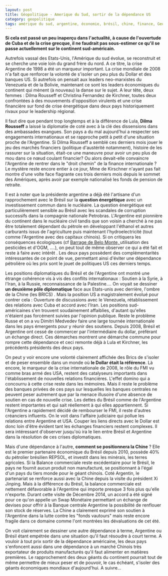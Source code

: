 ```yaml
---
layout: post
title: Géopolitique - Amerique du Sud, sortir de la dépendance US
category: geopolitique
tags: amérique du sud, argentine, économie, brésil, chine, finance, Geopolitique, russie
---
```

**Si cela est passé un peu inaperçu dans l'actualité, à cause de l'ouvertude de Cuba et de la crise grecque, il ne faudrait pas sous-estimer ce qu'il se passe actuellement sur le continent sud-américain.**

Autrefois vassal des Etats-Unis, l'Amérique du sud évolue, se reconstruit et se cherche une voie loin du grand frère du nord. A ce titre, la crise Argentine de 1998 a été un marqueur important. La crise mondiale de 2008 n'a fait que renforcer la volonté de s'isoler un peu plus du Dollar et des banques US. Si autrefois on pensait aux leaders neo-marxistes du Venezuela et de la Bolivie, maintenant ce sont les leaders économiques du continent qui mènent (à nouveau) la danse sur le sujet. A leur tête, deux femmes : Dilma Rousseff et Christina Fernandez de Kirchner, toutes deux confrontées à des mouvements d'opposition virulents et une crise financière sur fond de crise énergétique dans deux pays historiquement rivaux pour le leadership régional.

Il faut dire que pendant trop longtemps et à la différence de Lula, **Dilma Rousseff** a laissé la diplomatie de coté avec à la clé des dissensions dans des ambassades exangues. Son pays a du mal aujourd'hui a respecter ses engagements internationaux et se rapproche petit à petit d'une situation proche de l'Argentine. Si Dilma Rousseff a semblé ces derniers mois jouer le jeu des marchés financiers (politique d'austérité notamment), histoire de les rassurer sur la situation, était-ce une maneuvre pour avoir un peu plus de mou dans ce nœud coulant financier? Ou alors devait-elle convaincre l'Argentine de rentrer dans le "droit chemin" de la finance internationale ? Le mystère reste encore entier à ce jour, Mme de Kirschner n'ayant pas fait montre d'une volte face flagrante ces trois derniers mois depuis le sommet des Amériques, après avoir par exemple nationalisé les fonds de pension de retraite.

Il est à noter que la présidente argentine a déjà été l'artisane d'un rapprochement avec le Brésil sur la **question énergétique** avec un investissement commun dans le nucléaire. La question énergétique est particulièrement sensible au Brésil avec les scandales de corruption successifs dans la compagnie nationale Petrobras. L'Argentine est pionnière du continent dans le nucléaire civil tandis que son voisin a cherché à ne pas être totalement dépendant du pétrole en développant l'éthanol et autres carburants issus de l'agriculture puis maintenant l'hydroelectricité (tout comme l'Argentine avec des capitaux chinois). Si on critiquera les conséquences écologiques (cf <a href="https://fr.wikipedia.org/wiki/Barrage_de_Belo_Monte">Barrage de Belo Monte, </a>utilisation des pesticides et d'OGM, ....), on peut tout de même observer ce qui a été fait et reste à faire avec intérêt . Les deux pays possèdent des complémentarités intéressantes de ce point de vue, permettant ainsi d'éviter une dépendance pétrolière où les prix sont le jouet de politiques US ces derniers temps.

Les positions diplomatiques du Brésil et de l'Argentine ont montré une étrange cohérence vis à vis des conflits internationaux : Soutien à la Syrie, à l'Iran, à la Russie, reconnaissance de la Palestine.... On voyait se dessiner **un deuxième pôle diplomatique** face aux Etats-unis avec derrière, l'ombre de la Chine (les BRICS) . Mais la position US a magistralement évolué pour contrer cela : Ouverture de discussions avec le Venezuela, rétablissement des relations avec Cuba et accord avec l'Iran. Les positions sud-américaines s'en trouvent soudainement affaiblies, d'autant qu'elles n'étaient pas forcément suivies par l'opinion publique. Reste le problème Russe et on a vu Dimitri Medvedev faire une large tournée internationale dans les pays émergents pour y réunir des soutiens. Depuis 2008, Brésil et Argentine ont cessé de commercer par l'intermédiaire du dollar, préférant un échange direct. Ces démarches montrent une démarche commune pour rompre cette dépendance et ceci remonte déjà à Lula et Kirchner, les précédents présidents des deux pays.

On peut y voir encore une volonté clairement affichée des Brics de s'isoler et de peser ensemble dans un monde où **le Dollar était la référence**. Là encore, le marqueur de la crise internationale de 2008, le rôle du FMI vu comme bras armé des USA, restent des catalyseurs importants dans l'établissement de nouvelles relations financières. L'effet domino qui a concourru à cette crise reste dans les mémoires. Mais il reste le problème des banques privées de ces pays sur lesquelles les banques centrales ne peuvent peser autrement que par la menace illusoire d'une absence de soutien en cas de nouvelle crise. Les dettes du Brésil comme de l'Argentine restent importantes et qui sait réellement à qui elles appartiennent. Si l'Argentine a rapidement décidé de rembourser le FMI, il reste d'autres créanciers influents. On le voit dans l'affaire judiciaire qui pollue les relations entre Argentine et USA. Couper les liens directs avec le Dollar est donc loin d'être évident tant les échanges financiers restent complexes. Il sera intéressant d'observer jusqu'où ira le lien entre Brésil et Argentine dans la résolution de ces crises diplomatiques.

Mais d'une dépendance à l'autre, **comment se positionnera la Chine** ? Elle est le premier partenaire économique du Brésil depuis 2010, possède 40% du pétrolier brésilien REPSOL, et investit dans les minérais, les terres agricoles. Si la Balance commerciale reste excédentaire pour le Brésil, le pays ne fournit aucun produit non manufacturé, se positionnant à l'égal d'un pays du tiers monde pour le géant chinois. Coté Argentin, le partenariat se renforce aussi avec la Chine depuis la visite du président Xi Jinping. Mais à la différence du Brésil, la balance commerciale est nettement défavorable à l'Argentine qui importe presque 3 fois plus qu'elle n'exporte. Durant cette visite de Décembre 2014, un accord a été signé pour ce qu'on appelle un Swap Monétaire permettant un échange de devises pour offrir à la Banque centrale Argentine la possibilité de renflouer son stock de réserves. La Chine a clairement exprimé son soutien à l'Argentine dans la lutte contre les "fonds vautours" mais reste encore fragile dans ce domaine comme l'ont montrées les dévaluations de cet été.

On voit clairement se dessiner une autre dépendance à terme, Argentine ou Brésil étant empétrée dans une situation qu'il faut résoudre à court terme. A vouloir à tout prix sortir de la dépendance américaine, les deux pays s'enfoncent aussi dans une dépendance à un marché Chinois très exportateur de produits manufacturés qu'il faut alimenter en matières premières. Le rapprochement des deux géants du continent pourrait tout de même permettre de mieux peser et de pouvoir, le cas échéant, s'isoler des géants économiques mondiaux d'aujourd'hui. A suivre...


